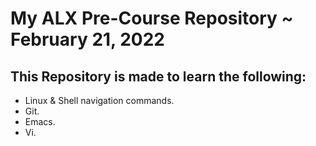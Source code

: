 # My ALX Pre-Course Repository ~ February 21, 2022
## This Repository is made to learn the following:
- Linux & Shell navigation commands.
- Git.
- Emacs.
- Vi.

